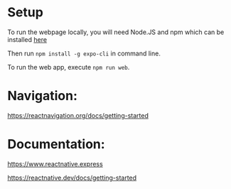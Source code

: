 # Setup
To run the webpage locally, you will need Node.JS and npm which can be installed [here](https://nodejs.org/en/download/)

Then run `npm install -g expo-cli` in command line. 

To run the web app, execute `npm run web`.

# Navigation:

https://reactnavigation.org/docs/getting-started

# Documentation:
https://www.reactnative.express

https://reactnative.dev/docs/getting-started